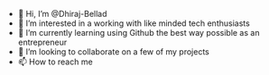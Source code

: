 - 👋 Hi, I’m @Dhiraj-Bellad
- 👀 I’m interested in a working with like minded tech enthusiasts
- 🌱 I’m currently learning using Github the best way possible as an entrepreneur
- 💞️ I’m looking to collaborate on a few of my projects
- 📫 How to reach me 

<!---
Dhiraj-Bellad/Dhiraj-Bellad is a ✨ special ✨ repository because its `README.md` (this file) appears on your GitHub profile.
You can click the Preview link to take a look at your changes.
--->
